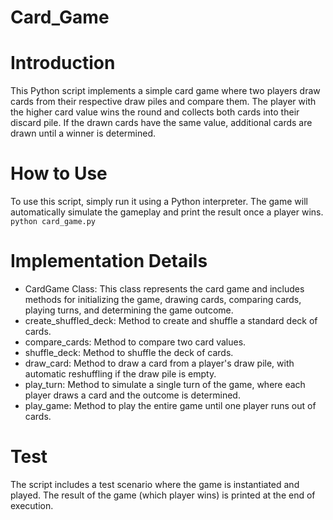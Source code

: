 # Card_Game

# Introduction
This Python script implements a simple card game where two players draw cards from their respective draw piles and compare them. The player with the higher card value wins the round and collects both cards into their discard pile. If the drawn cards have the same value, additional cards are drawn until a winner is determined.

# How to Use
To use this script, simply run it using a Python interpreter. The game will automatically simulate the gameplay and print the result once a player wins.
 `python card_game.py`
 
# Implementation Details
- CardGame Class: This class represents the card game and includes methods for initializing the game, drawing cards, comparing cards, playing turns, and determining the game outcome.
- create_shuffled_deck: Method to create and shuffle a standard deck of cards.
- compare_cards: Method to compare two card values.
- shuffle_deck: Method to shuffle the deck of cards.
- draw_card: Method to draw a card from a player's draw pile, with automatic reshuffling if the draw pile is empty.
- play_turn: Method to simulate a single turn of the game, where each player draws a card and the outcome is determined.
- play_game: Method to play the entire game until one player runs out of cards.

# Test
The script includes a test scenario where the game is instantiated and played. The result of the game (which player wins) is printed at the end of execution.
